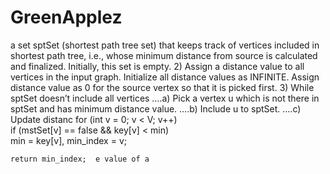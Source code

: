 # GreenApplez



 a set sptSet (shortest path tree set) that keeps track of vertices included in shortest path tree, i.e., whose minimum distance from source is calculated and finalized. Initially, this set is empty.
2) Assign a distance value to all vertices in the input graph. Initialize all distance values as INFINITE. Assign distance value as 0 for the source vertex so that it is picked first.
3) While sptSet doesn’t include all vertices
….a) Pick a vertex u which is not there in sptSet and has minimum distance value.
….b) Include u to sptSet.
….c) Update distanc  for (int v = 0; v < V; v++)  
        if (mstSet[v] == false && key[v] < min)  
            min = key[v], min_index = v;  
  
    return min_index;  e value of a
